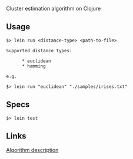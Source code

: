 Cluster estimation algorithm on Clojure

## Usage

    $> lein run <distance-type> <path-to-file>
    
    Supported distance types:
          
          * euclidean
          * hamming
    
    e.g.
    
    $> lein run "euclidean" "./samples/irises.txt"   

## Specs

    $> lein test
    
## Links
 
 [Algorithm description](https://www.google.by/url?sa=t&rct=j&q=&esrc=s&source=web&cd=1&cad=rja&uact=8&ved=0CCAQFjAA&url=http%3A%2F%2Fmilling-optimization.googlecode.com%2Fsvn%2Ftrunk%2FPDF%2FFuzzy%2520Model%2520Identification%2520Based%2520on%2520Cluster%2520Estimation.pdf&ei=9vmEVJLTCovwUou2gNgP&usg=AFQjCNFqdypVgIVAFRrWiDYNfyKyXut7jA&sig2=8kTxCSDQ0QPkQZeZE_bBrA)